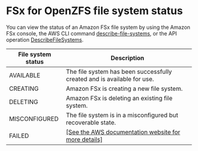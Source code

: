 # FSx for OpenZFS file system status<a name="file-system-lifecycle-states"></a>

You can view the status of an Amazon FSx file system by using the Amazon FSx console, the AWS CLI command [describe\-file\-systems](https://docs.aws.amazon.com/cli/latest/reference/fsx/describe-file-systems.html), or the API operation [DescribeFileSystems](https://docs.aws.amazon.com/fsx/latest/APIReference/API_DescribeFileSystems.html)\.


| File system status  | Description | 
| --- | --- | 
| AVAILABLE | The file system has been successfully created and is available for use\. | 
| CREATING | Amazon FSx is creating a new file system\. | 
| DELETING | Amazon FSx is deleting an existing file system\. | 
| MISCONFIGURED | The file system is in a misconfigured but recoverable state\. | 
| FAILED | [\[See the AWS documentation website for more details\]](http://docs.aws.amazon.com/fsx/latest/OpenZFSGuide/file-system-lifecycle-states.html)  | 